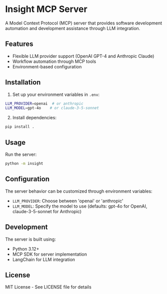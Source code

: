 # Insight MCP Server

A Model Context Protocol (MCP) server that provides software development automation and development assistance through LLM integration.

## Features

- Flexible LLM provider support (OpenAI GPT-4 and Anthropic Claude)
- Workflow automation through MCP tools
- Environment-based configuration

## Installation

1. Set up your environment variables in `.env`:

```bash
LLM_PROVIDER=openai  # or anthropic
LLM_MODEL=gpt-4o    # or claude-3-5-sonnet
```

2. Install dependencies:

```bash
pip install .
```

## Usage

Run the server:

```bash
python -m insight
```

## Configuration

The server behavior can be customized through environment variables:

- `LLM_PROVIDER`: Choose between 'openai' or 'anthropic'
- `LLM_MODEL`: Specify the model to use (defaults: gpt-4o for OpenAI, claude-3-5-sonnet for Anthropic)

## Development

The server is built using:

- Python 3.12+
- MCP SDK for server implementation
- LangChain for LLM integration

## License

MIT License - See LICENSE file for details
